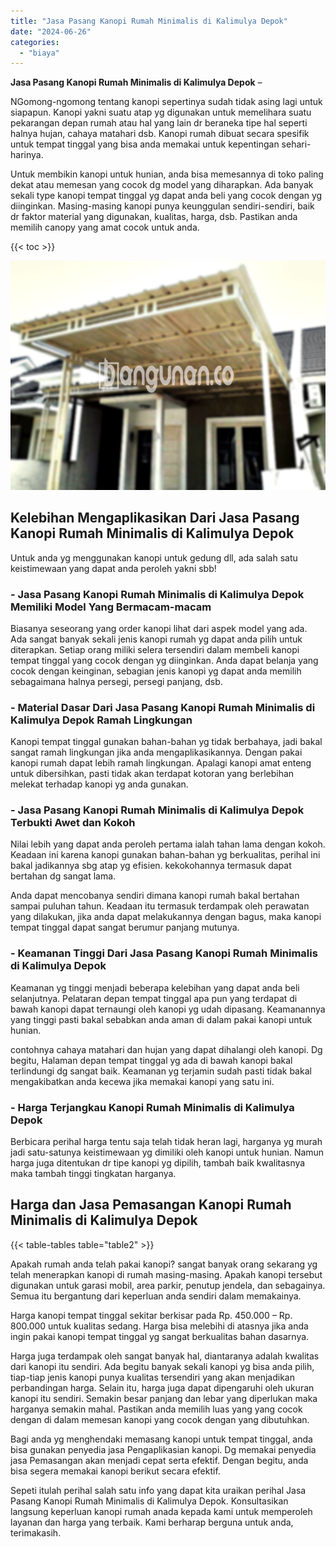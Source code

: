 ```yaml
---
title: "Jasa Pasang Kanopi Rumah Minimalis di Kalimulya Depok"
date: "2024-06-26"
categories: 
  - "biaya"
---
```


**Jasa Pasang Kanopi Rumah Minimalis di Kalimulya Depok** –

NGomong-ngomong tentang kanopi sepertinya sudah tidak asing lagi untuk siapapun. Kanopi yakni suatu atap yg digunakan untuk memelihara suatu pekarangan depan rumah atau hal yang lain dr beraneka tipe hal seperti halnya hujan, cahaya matahari dsb. Kanopi rumah dibuat secara spesifik untuk tempat tinggal yang bisa anda memakai untuk kepentingan sehari-harinya.

Untuk membikin kanopi untuk hunian, anda bisa memesannya di toko paling dekat atau memesan yang cocok dg model yang diharapkan. Ada banyak sekali type kanopi tempat tinggal yg dapat anda beli yang cocok dengan yg diinginkan. Masing-masing kanopi punya keunggulan sendiri-sendiri, baik dr faktor material yang digunakan, kualitas, harga, dsb. Pastikan anda memilih canopy yang amat cocok untuk anda.

{{< toc >}}

![Jasa Pasang Kanopi Rumah Minimalis di Kalimulya Depok](/images/harga-kanopi-minimalis-17.png)

## Kelebihan Mengaplikasikan Dari Jasa Pasang Kanopi Rumah Minimalis di Kalimulya Depok

Untuk anda yg menggunakan kanopi untuk gedung dll, ada salah satu keistimewaan yang dapat anda peroleh yakni sbb!

### \- Jasa Pasang Kanopi Rumah Minimalis di Kalimulya Depok Memiliki Model Yang Bermacam-macam

Biasanya seseorang yang order kanopi lihat dari aspek model yang ada. Ada sangat banyak sekali jenis kanopi rumah yg dapat anda pilih untuk diterapkan. Setiap orang miliki selera tersendiri dalam membeli kanopi tempat tinggal yang cocok dengan yg diinginkan. Anda dapat belanja yang cocok dengan keinginan, sebagian jenis kanopi yg dapat anda memilih sebagaimana halnya persegi, persegi panjang, dsb.

### \- Material Dasar Dari Jasa Pasang Kanopi Rumah Minimalis di Kalimulya Depok Ramah Lingkungan

Kanopi tempat tinggal gunakan bahan-bahan yg tidak berbahaya, jadi bakal sangat ramah lingkungan jika anda mengaplikasikannya. Dengan pakai kanopi rumah dapat lebih ramah lingkungan. Apalagi kanopi amat enteng untuk dibersihkan, pasti tidak akan terdapat kotoran yang berlebihan melekat terhadap kanopi yg anda gunakan.

### \- Jasa Pasang Kanopi Rumah Minimalis di Kalimulya Depok Terbukti Awet dan Kokoh

Nilai lebih yang dapat anda peroleh pertama ialah tahan lama dengan kokoh. Keadaan ini karena kanopi gunakan bahan-bahan yg berkualitas, perihal ini bakal jadikannya sbg atap yg efisien. kekokohannya termasuk dapat bertahan dg sangat lama.

Anda dapat mencobanya sendiri dimana kanopi rumah bakal bertahan sampai puluhan tahun. Keadaan itu termasuk terdampak oleh perawatan yang dilakukan, jika anda dapat melakukannya dengan bagus, maka kanopi tempat tinggal dapat sangat berumur panjang mutunya.

### \- Keamanan Tinggi Dari Jasa Pasang Kanopi Rumah Minimalis di Kalimulya Depok

Keamanan yg tinggi menjadi beberapa kelebihan yang dapat anda beli selanjutnya. Pelataran depan tempat tinggal apa pun yang terdapat di bawah kanopi dapat ternaungi oleh kanopi yg udah dipasang. Keamanannya yang tinggi pasti bakal sebabkan anda aman di dalam pakai kanopi untuk hunian.

contohnya cahaya matahari dan hujan yang dapat dihalangi oleh kanopi. Dg begitu, Halaman depan tempat tinggal yg ada di bawah kanopi bakal terlindungi dg sangat baik. Keamanan yg terjamin sudah pasti tidak bakal mengakibatkan anda kecewa jika memakai kanopi yang satu ini.

### \- Harga Terjangkau Kanopi Rumah Minimalis di Kalimulya Depok

Berbicara perihal harga tentu saja telah tidak heran lagi, harganya yg murah jadi satu-satunya keistimewaan yg dimiliki oleh kanopi untuk hunian. Namun harga juga ditentukan dr tipe kanopi yg dipilih, tambah baik kwalitasnya maka tambah tinggi tingkatan harganya.

## Harga dan Jasa Pemasangan Kanopi Rumah Minimalis di Kalimulya Depok

{{< table-tables table="table2" >}}

Apakah rumah anda telah pakai kanopi? sangat banyak orang sekarang yg telah menerapkan kanopi di rumah masing-masing. Apakah kanopi tersebut digunakan untuk garasi mobil, area parkir, penutup jendela, dan sebagainya. Semua itu bergantung dari keperluan anda sendiri dalam memakainya.

Harga kanopi tempat tinggal sekitar berkisar pada Rp. 450.000 – Rp. 800.000 untuk kualitas sedang. Harga bisa melebihi di atasnya jika anda ingin pakai kanopi tempat tinggal yg sangat berkualitas bahan dasarnya.

Harga juga terdampak oleh sangat banyak hal, diantaranya adalah kwalitas dari kanopi itu sendiri. Ada begitu banyak sekali kanopi yg bisa anda pilih, tiap-tiap jenis kanopi punya kualitas tersendiri yang akan menjadikan perbandingan harga. Selain itu, harga juga dapat dipengaruhi oleh ukuran kanopi itu sendiri. Semakin besar panjang dan lebar yang diperlukan maka harganya semakin mahal. Pastikan anda memilih luas yang yang cocok dengan di dalam memesan kanopi yang cocok dengan yang dibutuhkan.

Bagi anda yg menghendaki memasang kanopi untuk tempat tinggal, anda bisa gunakan penyedia jasa Pengaplikasian kanopi. Dg memakai penyedia jasa Pemasangan akan menjadi cepat serta efektif. Dengan begitu, anda bisa segera memakai kanopi berikut secara efektif.

Sepeti itulah perihal salah satu info yang dapat kita uraikan perihal Jasa Pasang Kanopi Rumah Minimalis di Kalimulya Depok. Konsultasikan langsung keperluan kanopi rumah anada kepada kami untuk memperoleh layanan dan harga yang terbaik. Kami berharap berguna untuk anda, terimakasih.
